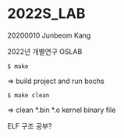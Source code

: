 # 2022S_LAB

20200010 Junbeom Kang

2022년 개별연구 OSLAB

    $ make
=> build project and run bochs

    $ make clean
=> clean *.bin *.o kernel binary file

ELF 구조 공부?